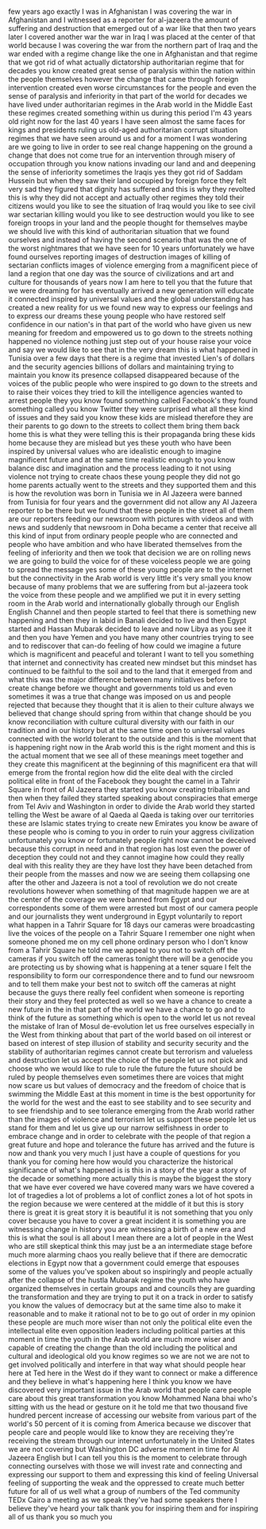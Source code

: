 
few years ago exactly I was in
Afghanistan I was covering the war in
Afghanistan and I witnessed as a
reporter for al-jazeera the amount of
suffering and destruction that emerged
out of a war like that then two years
later I covered another war the war in
Iraq I was placed at the center of that
world because I was covering the war
from the northern part of Iraq and the
war ended with a regime change like the
one in Afghanistan and that regime that
we got rid of what actually dictatorship
authoritarian regime that for decades
you know created great sense of
paralysis within the nation within the
people themselves however the change
that came through foreign intervention
created even worse circumstances for the
people and even the sense of paralysis
and inferiority in that part of the
world for decades
we have lived under authoritarian
regimes in the Arab world in the Middle
East these regimes created something
within us during this period I&#39;m 43
years old right now for the last 40
years I have seen almost the same faces
for kings and presidents ruling us
old-aged authoritarian corrupt situation
regimes that we have seen around us and
for a moment I was wondering are we
going to live in order to see real
change happening on the ground a change
that does not come true for an
intervention through misery of
occupation through you know nations
invading our land and and deepening the
sense of inferiority sometimes the
Iraqis yes they got rid of Saddam
Hussein but when they saw their land
occupied by foreign force
they felt very sad they figured that
dignity has suffered and this is why
they revolted this is why they did not
accept and actually other regimes they
told their citizens would you like to
see the situation of Iraq would you like
to see civil war sectarian killing would
you like to see destruction would you
like to see foreign troops in your land
and the people thought for themselves
maybe we should live with this kind of
authoritarian situation that we found
ourselves and instead of having the
second scenario that was the one of the
worst nightmares that we have seen for
10 years unfortunately we have found
ourselves reporting images of
destruction images of killing of
sectarian conflicts images of violence
emerging from a magnificent piece of
land a region that one day was the
source of civilizations and art and
culture for thousands of years now I am
here to tell you that the future that we
were dreaming for has eventually arrived
a new generation will educate it
connected inspired by universal values
and the global understanding has created
a new reality for us we found new way to
express our feelings and to express our
dreams these young people who have
restored self confidence in our nation&#39;s
in that part of the world who have given
us new meaning for freedom and empowered
us to go down to the streets nothing
happened no violence
nothing just step out of your house
raise your voice and say we would like
to see that in the very dream this is
what happened in Tunisia over a few days
that there is a regime that invested
Lien&#39;s of dollars and the security
agencies billions of dollars and
maintaining trying to maintain you know
its presence collapsed disappeared
because of the voices of the public
people who were inspired to go down to
the streets and to raise their voices
they tried to kill the intelligence
agencies wanted to arrest people they
you know found something called
Facebook&#39;s they found something called
you know Twitter they were surprised
what all these kind of issues and they
said you know these kids are mislead
therefore they are their parents to go
down to the streets to collect them
bring them back home this is what they
were telling this is their propaganda
bring these kids home because they are
mislead but yes these youth who have
been inspired by universal values who
are idealistic enough to imagine
magnificent future and at the same time
realistic enough to you know balance
disc and imagination and the process
leading to it not using violence not
trying to create chaos these young
people they did not go home parents
actually went to the streets and they
supported them and this is how the
revolution was born in Tunisia we in Al
Jazeera were banned from Tunisia for
four years and the government did not
allow any Al Jazeera reporter to be
there but we found that these people in
the street all of them are our reporters
feeding our newsroom with pictures with
videos and with news and suddenly that
newsroom in Doha became a center that
receive all this kind of input from
ordinary people people who are connected
and people who have ambition and who
have liberated themselves from the
feeling of inferiority and then we took
that decision we are on rolling news we
are going to build the voice for of
these voiceless people we are going to
spread the message yes some of these
young people are
to the internet but the connectivity in
the Arab world is very little it&#39;s very
small you know because of many problems
that we are suffering from but
al-jazeera took the voice from these
people and we amplified we put it in
every setting room in the Arab world and
internationally globally through our
English English Channel and then people
started to feel that there is something
new happening and then they in labid in
Banali decided to live and then Egypt
started and Hassan Mubarak decided to
leave and now Libya as you see it and
then you have Yemen and you have many
other countries trying to see and to
rediscover that can-do feeling of how
could we imagine a future which is
magnificent and peaceful and tolerant I
want to tell you something that internet
and connectivity has created new mindset
but this mindset has continued to be
faithful to the soil and to the land
that it emerged from and what this was
the major difference between many
initiatives before to create change
before we thought and governments told
us and even sometimes it was a true that
change was imposed on us and people
rejected that because they thought that
it is alien to their culture always we
believed that change should spring from
within that change should be you know
reconciliation with culture cultural
diversity with our faith in our
tradition and in our history but at the
same time open to universal values
connected with the world tolerant to the
outside and this is the moment that is
happening right now in the Arab world
this is the right moment and this is the
actual moment that we see all of these
meanings meet together and they create
this magnificent at the beginning of
this magnificent era that will emerge
from the frontal region how did the
elite deal with
the circled political elite in front of
the Facebook they bought the camel in a
Tahrir Square in front of Al Jazeera
they started you know creating tribalism
and then when they failed they started
speaking about conspiracies that emerge
from Tel Aviv and Washington in order to
divide the Arab world they started
telling the West be aware of al Qaeda al
Qaeda is taking over our territories
these are Islamic states trying to
create new Emirates you know be aware of
these people who is coming to you in
order to ruin your aggress civilization
unfortunately you know or fortunately
people right now cannot be deceived
because this corrupt in need and in that
region has lost even the power of
deception they could not and they cannot
imagine how could they really deal with
this reality they are they have lost
they have been detached from their
people from the masses and now we are
seeing them collapsing one after the
other and Jazeera is not a tool of
revolution we do not create revolutions
however when something of that magnitude
happen we are at the center of the
coverage we were banned from Egypt and
our correspondents some of them were
arrested but most of our camera people
and our journalists they went
underground in Egypt voluntarily to
report what happen in a Tahrir Square
for 18 days our cameras were
broadcasting live the voices of the
people on a Tahrir Square I remember one
night when someone phoned me on my cell
phone ordinary person who I don&#39;t know
from a Tahrir Square he told me we
appeal to you not to switch off the
cameras if you switch off the cameras
tonight there will be a genocide
you are protecting us by showing what is
happening at a tener square
I felt the responsibility to form our
correspondence there and to fund our
newsroom and to tell them make your best
not to switch off the cameras at night
because the guys there really feel
confident when someone is reporting
their story and they feel protected as
well so we have a chance to create a new
future in the in that part of the world
we have a chance to go and to think of
the future as something which is open to
the world
let us not reveal the mistake of Iran of
Mosul de-evolution let us free ourselves
especially in the West from thinking
about that part of the world based on
oil interest or based on interest of
step illusion of stability and security
security and the stability of
authoritarian regimes cannot create but
terrorism and valueless and destruction
let us accept the choice of the people
let us not pick and choose who we would
like to rule to rule the future the
future should be ruled by people
themselves even sometimes there are
voices that might now scare us but
values of democracy and the freedom of
choice that is swimming the Middle East
at this moment in time is the best
opportunity for the world for the west
and the east to see stability and to see
security and to see friendship and to
see tolerance emerging from the Arab
world rather than the images of violence
and terrorism let us support these
people let us stand for them and let us
give up our narrow selfishness in order
to embrace change and in order to
celebrate with the people of that region
a great future and hope and tolerance
the future has arrived and the future is
now and thank you very much
I just have a couple of questions for
you thank you for coming here how would
you characterize the historical
significance of what&#39;s happened is is
this in a story of the year a story of
the decade or something more actually
this is maybe the biggest the story that
we have ever covered we have covered
many wars we have covered a lot of
tragedies a lot of problems a lot of
conflict zones a lot of hot spots in the
region because we were centered at the
middle of it but this is story there is
great it is great story it is beautiful
it is not something that you only cover
because you have to cover a great
incident it is something you are
witnessing change in history you are
witnessing a birth of a new era and this
is what the soul is all about I mean
there are a lot of people in the West
who are still skeptical think this may
just be a an intermediate stage before
much more alarming chaos you really
believe that if there are democratic
elections in Egypt now that a government
could emerge that espouses some of the
values you&#39;ve spoken about so
inspiringly and people actually after
the collapse of the hustla Mubarak
regime the youth who have organized
themselves in certain groups and and
councils they are guarding the
transformation and they are trying to
put it on a track in order to satisfy
you know the values of democracy but at
the same time also to make it reasonable
and to make it rational not to be to go
out of order in my opinion these people
are much more wiser than not only the
political elite even the intellectual
elite even opposition leaders including
political parties at this moment in time
the youth in the Arab world are much
more wiser and capable of creating the
change than the old including the
political and cultural and ideological
old you know regimes so we are not
we are not to get involved politically
and interfere in that way what should
people hear here at Ted here in the West
do if they want to connect or make a
difference and they believe in what&#39;s
happening here I think you know we have
discovered very important issue in the
Arab world that people care people care
about this great transformation you know
Mohammed Nana bhai who&#39;s sitting with us
the head or gesture on it he told me
that two thousand five hundred percent
increase of accessing our website from
various part of the world&#39;s 50 percent
of it is coming from America because we
discover that people care and people
would like to know they are receiving
they&#39;re receiving the stream through our
internet unfortunately in the United
States we are not covering but
Washington DC adverse moment in time for
Al Jazeera English but I can tell you
this is the moment to celebrate through
connecting ourselves with those we will
invest rate and connecting and
expressing our support to them and
expressing this kind of feeling
Universal feeling of supporting the weak
and the oppressed to create much better
future for all of us well what a group
of numbers of the Ted community TEDx
Cairo a meeting as we speak
they&#39;ve had some speakers there I
believe they&#39;ve heard your talk thank
you for inspiring them and for inspiring
all of us thank you so much
you
